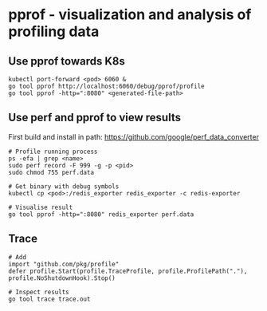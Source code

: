 # pprof - visualization and analysis of profiling data

## Use pprof towards K8s

```
kubectl port-forward <pod> 6060 &
go tool pprof http://localhost:6060/debug/pprof/profile
go tool pprof -http=":8080" <generated-file-path>
```

## Use perf and pprof to view results

First build and install in path:
https://github.com/google/perf_data_converter

```
# Profile running process
ps -efa | grep <name>
sudo perf record -F 999 -g -p <pid>
sudo chmod 755 perf.data

# Get binary with debug symbols
kubectl cp <pod>:/redis_exporter redis_exporter -c redis-exporter

# Visualise result
go tool pprof -http=":8080" redis_exporter perf.data
```

## Trace

```
# Add
import "github.com/pkg/profile"
defer profile.Start(profile.TraceProfile, profile.ProfilePath("."), profile.NoShutdownHook).Stop()

# Inspect results
go tool trace trace.out
```
